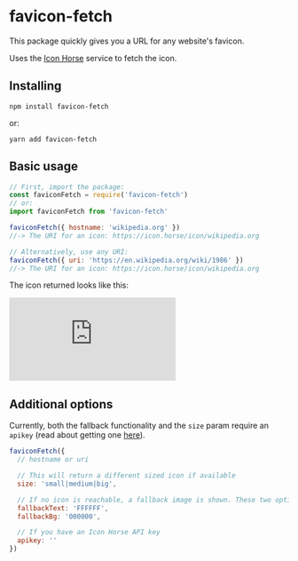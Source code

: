 # favicon-fetch

This package quickly gives you a URL for any website's favicon.

Uses the [Icon Horse](https://icon.horse) service to fetch the icon.

## Installing

```
npm install favicon-fetch
```

or:


```
yarn add favicon-fetch
```

## Basic usage

```js
// First, import the package:
const faviconFetch = require('favicon-fetch')
// or:
import faviconFetch from 'favicon-fetch'

faviconFetch({ hostname: 'wikipedia.org' })
//-> The URI for an icon: https://icon.horse/icon/wikipedia.org

// Alternatively, use any URI:
faviconFetch({ uri: 'https://en.wikipedia.org/wiki/1986' })
//-> The URI for an icon: https://icon.horse/icon/wikipedia.org
```

The icon returned looks like this:

![Wikipedia icon](https://icon.horse/icon/wikipedia.org)

## Additional options

Currently, both the fallback functionality and the `size` param require an `apikey` (read about getting one [here](https://icon.horse/pro)).

```js
faviconFetch({
  // hostname or uri

  // This will return a different sized icon if available
  size: 'small|medium|big',

  // If no icon is reachable, a fallback image is shown. These two options control the colour
  fallbackText: 'FFFFFF',
  fallbackBg: '000000',

  // If you have an Icon Horse API key
  apikey: ''
})
```
